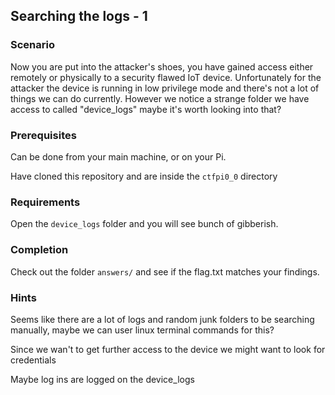 ## Searching the logs - 1

### Scenario

Now you are put into the attacker's shoes, you have gained access either remotely or physically to a security flawed IoT device. Unfortunately for the attacker the device is running in low privilege
mode and there's not a lot of things we can do currently. However we notice a strange folder we have access to called "device_logs" maybe it's worth looking into that?

### Prerequisites

Can be done from your main machine, or on your Pi.

Have cloned this repository and are inside the `ctfpi0_0` directory


### Requirements

Open the `device_logs` folder and you will see bunch of gibberish.

### Completion

Check out the folder `answers/` and see if the flag.txt matches your findings.

### **Hints**

Seems like there are a lot of logs and random junk folders to be searching manually, maybe we can user linux terminal commands for this?

Since we wan't to get further access to the device we might want to look for credentials

Maybe log ins are logged on the device_logs